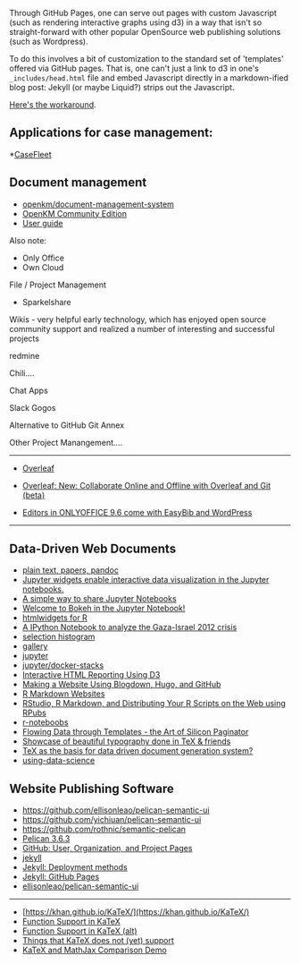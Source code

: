 
Through GitHub Pages, one can serve out pages with custom Javascript (such as rendering interactive graphs using d3) in a way that isn't so straight-forward with other popular OpenSource web publishing solutions (such as Wordpress).

To do this involves a bit of customization to the standard set of 'templates' offered via GitHub pages. That is, one can't just a link to d3 in one's `_includes/head.html` file and embed Javascript directly in a markdown-ified blog post: Jekyll (or maybe Liquid?) strips out the Javascript.

[Here's the workaround](http://blog.emmatosch.com/2016/03/09/using-custom-javascript-in-jekyll-blogs.html).



## Applications for case management:

*[CaseFleet](https://www.capterra.com/p/155618/CaseFleet/)


## Document management

* [openkm/document-management-system](https://github.com/openkm/document-management-system)
* [OpenKM Community Edition](https://www.openkm.com/en/open-source-document-management-system.html)
* [User guide](https://docs.openkm.com/kcenter/view/okm-6.3-com/user-guide.html)


Also note:

- Only Office
- Own Cloud

File / Project Management

- Sparkelshare

Wikis - very helpful early technology, which has enjoyed open source community support and realized a number of interesting and successful projects

redmine

Chili....

Chat Apps

Slack
Gogos

Alternative to GitHub
Git Annex

Other Project Manangement....


---

* [Overleaf](https://www.overleaf.com/benefits)
* [Overleaf: New: Collaborate Online and Offline with Overleaf and Git (beta)](https://www.overleaf.com/blog/195-new-collaborate-online-and-offline-with-overleaf-and-git-beta#.WtN1w4jwZPY)


* [Editors in ONLYOFFICE 9.6 come with EasyBib and WordPress](http://www.onlyoffice.com/blog/2018/03/editors-in-onlyoffice-9-6-come-with-easybib-and-wordpress/)

---

## Data-Driven Web Documents

* [plain text, papers, pandoc](https://kieranhealy.org/blog/archives/2014/01/23/plain-text/)
* [Jupyter widgets enable interactive data visualization in the Jupyter notebooks.](http://jupyter.org/widgets.html)
* [A simple way to share Jupyter Notebooks](https://nbviewer.jupyter.org/)
* [Welcome to Bokeh in the Jupyter Notebook!](https://nbviewer.jupyter.org/github/bokeh/bokeh-notebooks/blob/master/index.ipynb)
* [htmlwidgets for R ](http://www.htmlwidgets.org/)
* [A IPython Notebook to analyze the Gaza-Israel 2012 crisis](https://nbviewer.jupyter.org/gist/darribas/4121857)
* [selection histogram](https://demo.bokehplots.com/apps/selection_histogram)
* [gallery](https://bokeh.pydata.org/en/latest/docs/gallery.html)
* [jupyter](https://nbviewer.jupyter.org/)
* [jupyter/docker-stacks](https://github.com/jupyter/docker-stacks)
* [Interactive HTML Reporting Using D3](http://www.mwsug.org/proceedings/2014/DV/MWSUG-2014-DV09.pdf)
* [Making a Website Using Blogdown, Hugo, and GitHub ](https://proquestionasker.github.io/blog/Making_Site/)
* [R Markdown Websites](http://rmarkdown.rstudio.com/lesson-13.html)
* [RStudio, R Markdown, and Distributing Your R Scripts on the Web using RPubs](https://www.safaribooksonline.com/blog/2014/01/29/rstudio-r-markdown-r-scripts-rpubs/)
* [r-noteboobs](https://blog.rstudio.com/2016/10/05/r-notebooks/)
* [Flowing Data through Templates - the Art of Silicon Paginator](https://www.siliconpublishing.com/blog/2016/04/flowing-data-through-templates-the-art-of-silicon-paginator)
* [Showcase of beautiful typography done in TeX & friends](https://tex.stackexchange.com/questions/1319/showcase-of-beautiful-typography-done-in-tex-friends/50140#50140)
* [TeX as the basis for data driven document generation system?](https://tex.stackexchange.com/questions/65404/tex-as-the-basis-for-data-driven-document-generation-system)
* [using-data-science](https://content.pivotal.io/blog/using-data-science-to-make-sense-of-unstructured-texta)

## Website Publishing Software

* https://github.com/ellisonleao/pelican-semantic-ui
* https://github.com/yichiuan/pelican-semantic-ui
* https://github.com/rothnic/semantic-pelican
* [Pelican 3.6.3](http://docs.getpelican.com/en/3.6.3/tips.html)
* [GitHub: User, Organization, and Project Pages](https://help.github.com/articles/user-organization-and-project-pages/)
* [jekyll](https://github.com/jekyll/jekyll/tree/master/docs)
* [Jekyll: Deployment methods](https://jekyllrb.com/docs/deployment-methods/)
* [Jekyll: GitHub Pages](https://jekyllrb.com/docs/github-pages/)
* [ellisonleao/pelican-semantic-ui](https://github.com/ellisonleao/pelican-semantic-ui/tree/f558c70ea5562459da2c59e3be3261db417f3300)

---
* [https://khan.github.io/KaTeX/](https://khan.github.io/KaTeX/)
* [Function Support in KaTeX](https://github.com/Khan/KaTeX/wiki/Function-Support-in-KaTeX)
* [Function Support in KaTeX (alt)](https://khan.github.io/KaTeX/function-support.html)
* [Things that KaTeX does not (yet) support](https://github.com/Khan/KaTeX/wiki/Things-that-KaTeX-does-not-%28yet%29-support)
* [KaTeX and MathJax Comparison Demo](https://www.intmath.com/cg5/katex-mathjax-comparison.php)
